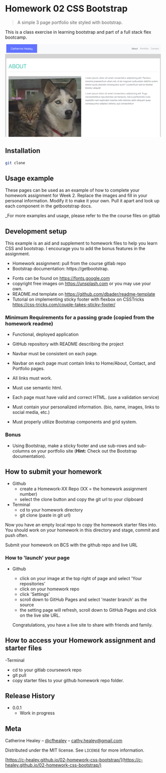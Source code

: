 # Homework 02 CSS Bootstrap

> A simple 3 page portfolio site styled with bootstrap.

This is a class exercise in learning bootstrap and part of a full stack flex bootcamp.

![](css-bootstrapHW.png)

## Installation

```sh
git clone
```

## Usage example

These pages can be used as an example of how to complete your homework assignment for Week 2. Replace the images and fill in your personal information. Modify it to make it your own. Pull it apart and look up each component in the getbootstrap docs.

\_For more examples and usage, please refer to the the course files on gitlab

## Development setup

This example is an aid and supplement to homework files to help you learn CSS and bootstrap. I encourage you to add the bonus features in the assignment.

- Homework assignment: pull from the course gitlab repo
- Bootstrap documentation: https://getbootstrap.

* Fonts can be found on https://fonts.google.com
* copyright free images on https://unsplash.com or you may use your own.
* README.md template on https://github.com/dbader/readme-template
* Tutorial on implementing sticky footer with flexbox on CSSTricks https://css-tricks.com/couple-takes-sticky-footer/

### Minimum Requirements for a passing grade (copied from the homework readme)

- Functional, deployed application

- GitHub repository with README describing the project

- Navbar must be consistent on each page.

- Navbar on each page must contain links to Home/About, Contact, and Portfolio pages.

- All links must work.

- Must use semantic html.

- Each page must have valid and correct HTML. (use a validation service)

- Must contain your personalized information. (bio, name, images, links to social media, etc.)

- Must properly utilize Bootstrap components and grid system.

### Bonus

- Using Bootstrap, make a sticky footer and use sub-rows and sub-columns on your portfolio site (**Hint:** Check out the Bootstrap documentation).

## How to submit your homework

- Github
  - create a Homework-XX Repo (XX = the homework assignment number)
  - select the clone button and copy the git url to your clipboard
- Terminal
  - cd to your homework directory
  - git clone (paste in git url)

Now you have an empty local repo to copy the homework starter files into. You should work on your homework in this directory and stage, commit and push often.

Submit your homework on BCS with the github repo and live URL

### How to 'launch' your page

- Github

  - click on your image at the top right of page and select 'Your repositories'
  - click on your homework repo
  - click 'Settings'
  - scroll down to GitHub Pages and select 'master branch' as the source
  - the setting page will refresh, scroll down to GitHub Pages and click on the live site URL.

  Congratulations, you have a live site to share with friends and family.

## How to access your Homework assignment and starter files

-Terminal

- cd to your gitlab coursework repo
- git pull
- copy starter files to your github homework repo folder.

## Release History

- 0.0.1
  - Work in progress

## Meta

Catherine Healey – [@cfhealey](https://twitter.com/cfhealey) – cathy.healey@gmail.com

Distributed under the MIT license. See `LICENSE` for more information.

[https://c-healey.github.io/02-homework-css-bootstrap/](https://c-healey.github.io/02-homework-css-bootstrap/)
